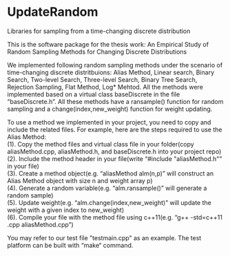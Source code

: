 # UpdateRandom
Libraries for sampling from a time-changing discrete distribution

This is the software package for the thesis work: An Empirical Study of Random Sampling Methods for Changing Discrete Distributions

We implemented following random sampling methods under the scenario of time-changing discrete distritbuions: Alias Method, Linear search, Binary Search, Two-level Search, Three-level Search, Binary Tree Search, Rejection Sampling, Flat Method, Log* Mehtod. All the methods were implemented based on a virtual class baseDiscrete in the file “baseDiscrete.h”. All these methods have a ransample() function for random sampling and a change(index,new_weight) function for weight updating.

To use a method we implemented in your project, you need to copy and include the related files. For example, here are the steps required to use the Alias Method:\
(1). Copy the method files and virtual class file in your folder(copy aliasMethod.cpp, aliasMethod.h, and baseDiscrete.h into your project repo)\
(2). Include the method header in your file(write “#include "aliasMethod.h"” in your file)\
(3). Create a method object(e.g. “aliasMethod alm(n,p)” will construct an Alias Method object with size n and weight array p)\
(4). Generate a random variable(e.g. “alm.ransample()” will generate a random sample)\
(5). Update weight(e.g. “alm.change(index,new_weight)” will update the weight with a given index to new_weight)\
(6). Compile your file with the method file using c++11(e.g. “g++ -std=c++11 <your file name>.cpp aliasMethod.cpp”)

You may refer to our test file "testmain.cpp" as an example. The test platform can be built with “make“ command.
